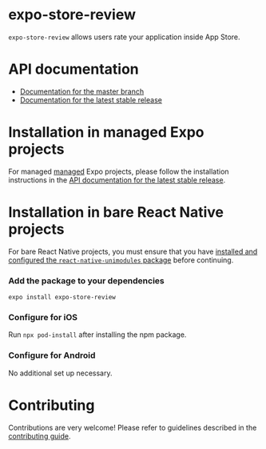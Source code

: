 # expo-store-review

`expo-store-review` allows users rate your application inside App Store.

# API documentation

- [Documentation for the master branch](https://github.com/expo/expo/blob/master/docs/pages/versions/unversioned/sdk/storereview.md)
- [Documentation for the latest stable release](https://docs.expo.io/versions/latest/sdk/storereview/)

# Installation in managed Expo projects

For managed [managed](https://docs.expo.io/versions/latest/introduction/managed-vs-bare/) Expo projects, please follow the installation instructions in the [API documentation for the latest stable release](https://docs.expo.io/versions/latest/sdk/storereview/).

# Installation in bare React Native projects

For bare React Native projects, you must ensure that you have [installed and configured the `react-native-unimodules` package](https://github.com/unimodules/react-native-unimodules) before continuing.

### Add the package to your dependencies

```
expo install expo-store-review
```

### Configure for iOS

Run `npx pod-install` after installing the npm package.

### Configure for Android

No additional set up necessary.

# Contributing

Contributions are very welcome! Please refer to guidelines described in the [contributing guide](https://github.com/expo/expo#contributing).
